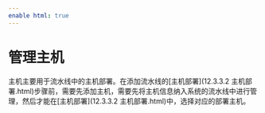 ```yaml
---
enable html: true
---
```

# 管理主机

主机主要用于流水线中的主机部署。在添加流水线的[主机部署](12.3.3.2 主机部署.html)步骤前，需要先添加主机，需要先将主机信息纳入系统的流水线中进行管理，然后才能在[主机部署](12.3.3.2 主机部署.html)中，选择对应的部署主机。


